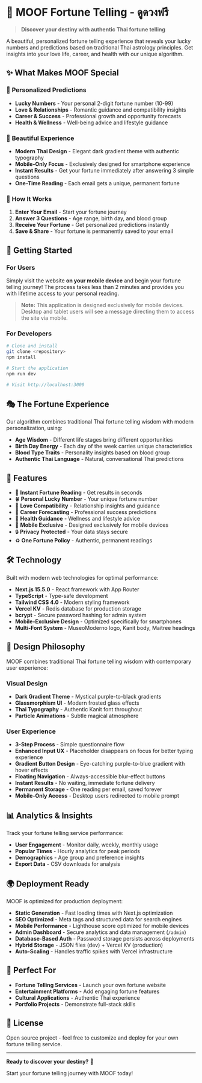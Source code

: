 # 🔮 MOOF Fortune Telling - ดูดวงฟรี

> **Discover your destiny with authentic Thai fortune telling**

A beautiful, personalized fortune telling experience that reveals your lucky numbers and predictions based on traditional Thai astrology principles. Get insights into your love life, career, and health with our unique algorithm.

## ✨ What Makes MOOF Special

### 🎯 **Personalized Predictions**
- **Lucky Numbers** - Your personal 2-digit fortune number (10-99)
- **Love & Relationships** - Romantic guidance and compatibility insights
- **Career & Success** - Professional growth and opportunity forecasts  
- **Health & Wellness** - Well-being advice and lifestyle guidance

### 🎨 **Beautiful Experience**
- **Modern Thai Design** - Elegant dark gradient theme with authentic typography
- **Mobile-Only Focus** - Exclusively designed for smartphone experience
- **Instant Results** - Get your fortune immediately after answering 3 simple questions
- **One-Time Reading** - Each email gets a unique, permanent fortune

### 🌟 **How It Works**

1. **Enter Your Email** - Start your fortune journey
2. **Answer 3 Questions** - Age range, birth day, and blood group
3. **Receive Your Fortune** - Get personalized predictions instantly
4. **Save & Share** - Your fortune is permanently saved to your email

## 🚀 Getting Started

### For Users
Simply visit the website **on your mobile device** and begin your fortune telling journey! The process takes less than 2 minutes and provides you with lifetime access to your personal reading.

> **Note:** This application is designed exclusively for mobile devices. Desktop and tablet users will see a message directing them to access the site via mobile.

### For Developers
```bash
# Clone and install
git clone <repository>
npm install

# Start the application
npm run dev

# Visit http://localhost:3000
```

## 🎭 The Fortune Experience

Our algorithm combines traditional Thai fortune telling wisdom with modern personalization, using:

- **Age Wisdom** - Different life stages bring different opportunities
- **Birth Day Energy** - Each day of the week carries unique characteristics  
- **Blood Type Traits** - Personality insights based on blood group
- **Authentic Thai Language** - Natural, conversational Thai predictions

## 📱 Features

- 🔮 **Instant Fortune Reading** - Get results in seconds
- 🍀 **Personal Lucky Number** - Your unique fortune number
- 💖 **Love Compatibility** - Relationship insights and guidance
- 💼 **Career Forecasting** - Professional success predictions
- 🌿 **Health Guidance** - Wellness and lifestyle advice
- 📱 **Mobile Exclusive** - Designed exclusively for mobile devices
- 🔒 **Privacy Protected** - Your data stays secure
- ♻️ **One Fortune Policy** - Authentic, permanent readings

## 🛠️ Technology

Built with modern web technologies for optimal performance:

- **Next.js 15.5.0** - React framework with App Router
- **TypeScript** - Type-safe development 
- **Tailwind CSS 4.0** - Modern styling framework
- **Vercel KV** - Redis database for production storage
- **bcrypt** - Secure password hashing for admin system
- **Mobile-Exclusive Design** - Optimized specifically for smartphones
- **Multi-Font System** - MuseoModerno logo, Kanit body, Maitree headings

## 🎨 Design Philosophy

MOOF combines traditional Thai fortune telling wisdom with contemporary user experience:

### Visual Design
- **Dark Gradient Theme** - Mystical purple-to-black gradients
- **Glassmorphism UI** - Modern frosted glass effects
- **Thai Typography** - Authentic Kanit font throughout
- **Particle Animations** - Subtle magical atmosphere

### User Experience  
- **3-Step Process** - Simple questionnaire flow
- **Enhanced Input UX** - Placeholder disappears on focus for better typing experience
- **Gradient Button Design** - Eye-catching purple-to-blue gradient with hover effects
- **Floating Navigation** - Always-accessible blur-effect buttons
- **Instant Results** - No waiting, immediate fortune delivery
- **Permanent Storage** - One reading per email, saved forever
- **Mobile-Only Access** - Desktop users redirected to mobile prompt

## 📊 Analytics & Insights

Track your fortune telling service performance:

- **User Engagement** - Monitor daily, weekly, monthly usage
- **Popular Times** - Hourly analytics for peak periods
- **Demographics** - Age group and preference insights
- **Export Data** - CSV downloads for analysis

## 🌍 Deployment Ready

MOOF is optimized for production deployment:

- **Static Generation** - Fast loading times with Next.js optimization
- **SEO Optimized** - Meta tags and structured data for search engines
- **Mobile Performance** - Lighthouse score optimized for mobile devices
- **Admin Dashboard** - Secure analytics and data management (`/admin`)
- **Database-Based Auth** - Password storage persists across deployments
- **Hybrid Storage** - JSON files (dev) + Vercel KV (production)
- **Auto-Scaling** - Handles traffic spikes with Vercel infrastructure

## 🎯 Perfect For

- **Fortune Telling Services** - Launch your own fortune website
- **Entertainment Platforms** - Add engaging fortune features
- **Cultural Applications** - Authentic Thai experience
- **Portfolio Projects** - Demonstrate full-stack skills

## 📄 License

Open source project - feel free to customize and deploy for your own fortune telling service.

---

**Ready to discover your destiny?** 🌟

Start your fortune telling journey with MOOF today!